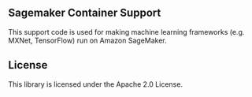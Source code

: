 ## Sagemaker Container Support

This support code is used for making machine learning frameworks (e.g. MXNet, TensorFlow) run on Amazon SageMaker. 

## License

This library is licensed under the Apache 2.0 License. 
